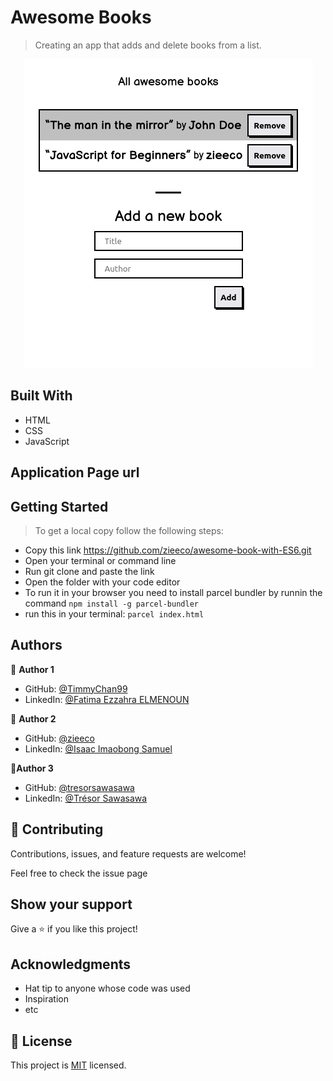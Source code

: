 
# Awesome Books

> Creating an app that adds and delete books from a list.

<p align="center">
  <img src="./screenshot.png">
</p>

## Built With

- HTML
- CSS
- JavaScript

## Application Page url

## Getting Started

> To get a local copy follow the following steps:

- Copy this link https://github.com/zieeco/awesome-book-with-ES6.git
- Open your terminal or command line
- Run git clone and paste the link
- Open the folder with your code editor
- To run it in your browser you need to install parcel bundler by runnin the command `npm install -g parcel-bundler`
- run this in your terminal: `parcel index.html`

## Authors

👤 **Author 1**

- GitHub: [@TimmyChan99](https://github.com/TimmyChan99)
- LinkedIn: [@Fatima Ezzahra ELMENOUN](https://www.linkedin.com/in/fatima-ezzahra-elemenoun-020841225/)

👤 **Author 2**

- GitHub: [@zieeco](https://github.com/zieeco)
- LinkedIn: [@Isaac Imaobong Samuel](https://www.linkedin.com/in/isaac-imaobong-samuel-a4849b1b8/)

 👤**Author 3**

- GitHub: [@tresorsawasawa](https://github.com/tresorsawasawa)
- LinkedIn: [@Trésor Sawasawa](https://www.linkedin.com/in/tr%C3%A9sor-sawasawa-43745320b/)

## 🤝 Contributing

Contributions, issues, and feature requests are welcome!

Feel free to check the issue page

## Show your support

Give a ⭐️ if you like this project!

## Acknowledgments

- Hat tip to anyone whose code was used
- Inspiration
- etc

## 📝 License

This project is [MIT](./MIT.md) licensed.
